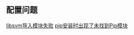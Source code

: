## 配置问题
[libsvm导入模块失败](./Python/libsvm_install_fallure.md)
[pip安装时出现了未找到Pip模块](./Python/pip_not_defined.md)